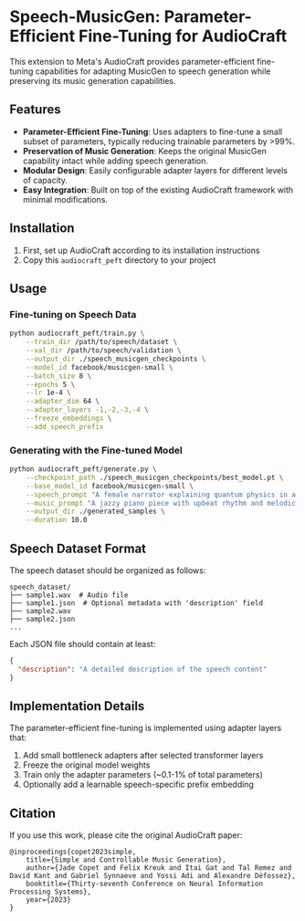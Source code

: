 # Speech-MusicGen: Parameter-Efficient Fine-Tuning for AudioCraft

This extension to Meta's AudioCraft provides parameter-efficient fine-tuning capabilities for adapting MusicGen to speech generation while preserving its music generation capabilities.

## Features

- **Parameter-Efficient Fine-Tuning**: Uses adapters to fine-tune a small subset of parameters, typically reducing trainable parameters by >99%.
- **Preservation of Music Generation**: Keeps the original MusicGen capability intact while adding speech generation.
- **Modular Design**: Easily configurable adapter layers for different levels of capacity.
- **Easy Integration**: Built on top of the existing AudioCraft framework with minimal modifications.

## Installation

1. First, set up AudioCraft according to its installation instructions
2. Copy this `audiocraft_peft` directory to your project

## Usage

### Fine-tuning on Speech Data

```bash
python audiocraft_peft/train.py \
    --train_dir /path/to/speech/dataset \
    --val_dir /path/to/speech/validation \
    --output_dir ./speech_musicgen_checkpoints \
    --model_id facebook/musicgen-small \
    --batch_size 8 \
    --epochs 5 \
    --lr 1e-4 \
    --adapter_dim 64 \
    --adapter_layers -1,-2,-3,-4 \
    --freeze_embeddings \
    --add_speech_prefix
```

### Generating with the Fine-tuned Model

```bash
python audiocraft_peft/generate.py \
    --checkpoint_path ./speech_musicgen_checkpoints/best_model.pt \
    --base_model_id facebook/musicgen-small \
    --speech_prompt "A female narrator explaining quantum physics in a calm, clear voice" \
    --music_prompt "A jazzy piano piece with upbeat rhythm and melodic solos" \
    --output_dir ./generated_samples \
    --duration 10.0
```

## Speech Dataset Format

The speech dataset should be organized as follows:

```
speech_dataset/
├── sample1.wav  # Audio file
├── sample1.json  # Optional metadata with 'description' field
├── sample2.wav
├── sample2.json
...
```

Each JSON file should contain at least:
```json
{
  "description": "A detailed description of the speech content"
}
```

## Implementation Details

The parameter-efficient fine-tuning is implemented using adapter layers that:

1. Add small bottleneck adapters after selected transformer layers
2. Freeze the original model weights
3. Train only the adapter parameters (~0.1-1% of total parameters)
4. Optionally add a learnable speech-specific prefix embedding

## Citation

If you use this work, please cite the original AudioCraft paper:

```
@inproceedings{copet2023simple,
    title={Simple and Controllable Music Generation},
    author={Jade Copet and Felix Kreuk and Itai Gat and Tal Remez and David Kant and Gabriel Synnaeve and Yossi Adi and Alexandre Défossez},
    booktitle={Thirty-seventh Conference on Neural Information Processing Systems},
    year={2023}
}
``` 
